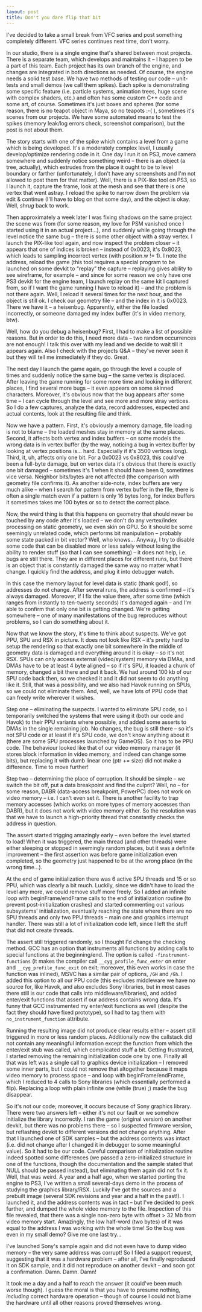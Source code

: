 ```yaml
---
layout: post
title: Don't you dare flip that bit
---
```


I've decided to take a small break from VFC series and post something completely different. VFC series continues next time, don't worry.

In our studio, there is a single engine that's shared between most projects. There is a separate team, which develops and maintains it – I happen to be a part of this team. Each project has its own branch of the engine, and changes are integrated in both directions as needed. Of course, the engine needs a solid test base. We have two methods of testing our code – unit-tests and small demos (we call them spikes). Each spike is demonstrating some specific feature (i.e. particle systems, animation trees, huge scene with complex shaders, etc.) and often has some custom C++ code and some art, of course. Sometimes it's just boxes and spheres (for some reason, there is no teapot object in Maya, so no teapots :-( ), sometimes it's scenes from our projects. We have some automated means to test the spikes (memory leak/log errors check, screenshot comparison), but the post is not about them.

The story starts with one of the spike which contains a level from a game which is being developed. It's a moderately complex level, I usually develop/optimize rendering code in it. One day I run it on PS3, move camera somewhere and suddenly notice something weird – there is an object (a tree, actually), which extrudes from the place it ought to be to level boundary or farther (unfortunately, I don't have any screenshots and I'm not allowed to post them for that matter). Well, there is a PIX-like tool on PS3, so I launch it, capture the frame, look at the mesh and see that there is one vertex that went astray. I reload the spike to narrow down the problem via edit & continue (I'll have to blog on that some day), and the object is okay. Well, *shrug* back to work.

Then approximately a week later I was fixing shadows on the same project the scene was from (for some reason, my love for PSM vanished once I started using it in an actual project...), and suddenly while going through the level notice the same bug – there is some other object with a stray vertex. I launch the PIX-like tool again, and now inspect the problem closer – it appears that one of indices is broken – instead of 0x0023, it's 0x8023, which leads to sampling incorrect vertex (with position.w != 1). I note the address, reload the game (this tool requires a special program to be launched on some devkit to “replay” the capture – replaying gives ability to see wireframe, for example – and since for some reason we only have one PS3 devkit for the engine team, I launch replay on the same kit I captured from, so if I want the game running I have to reload it) – and the problem is not there again. Well, I reload it several times for the next hour, and the object is still ok. I check our geometry file – and the index in it is 0x0023. There we have it – a heisenbug. Apparently, either the file loaded incorrectly, or someone damaged my index buffer (it's in video memory, btw).

Well, how do you debug a heisenbug? First, I had to make a list of possible reasons. But in order to do this, I need more data – two random occurrences are not enough! I talk this over with my lead and we decide to wait till it appears again. Also I check with the projects Q&A – they've never seen it but they will tell me immediately if they do. Great.

The next day I launch the game again, go through the level a couple of times and suddenly notice the same bug – the same vertex is displaced. After leaving the game running for some more time and looking in different places, I find several more bugs – it even appears on some skinned characters. Moreover, it's obvious now that the bug appears after some time – I can cycle through the level and see more and more stray vertices. So I do a few captures, analyze the data, record addresses, expected and actual contents, look at the resulting file and think.

Now we have a pattern. First, it's obviously a memory damage, file loading is not to blame – the loaded meshes stay in memory at the same places. Second, it affects both vertex and index buffers – on some models the wrong data is in vertex buffer (by the way, noticing a bug in vertex buffer by looking at vertex positions is... hard. Especially if it's 3500 vertices long). Third, it, uh, affects only one bit. For a 0x0023 vs 0x8023, this could've been a full-byte damage, but on vertex data it's obvious that there is exactly one bit damaged – sometimes it's 1 when it should have been 0, sometimes vice versa. Neighbor bits/bytes are not affected (the comparison with geometry file confirms it). As another side-note, index buffers are very much alike – when I search for pattern from vertex buffer in the file, there is often a single match even if a pattern is only 16 bytes long, for index buffers it sometimes takes me 100 bytes or so to detect the correct place.

Now, the weird thing is that this happens on geometry that should never be touched by any code after it's loaded – we don't do any vertex/index processing on static geometry, we even skin on GPU. So it should be some seemingly unrelated code, which performs bit manipulation – probably some state packed in bit vector? Well, who knows... Anyway, I try to disable some code that can be disabled more or less safely without losing the ability to render stuff (so that I can see something) – it does not help, i.e. bugs are still there. They are in different places for different runs, but there is an object that is constantly damaged the same way no matter what I change. I quickly find the address, and plug it into debugger watch.

In this case the memory layout for level data is static (thank god!), so addresses do not change. After several runs, the address is confirmed – it's always damaged. Moreover, if I fix the value there, after some time (which ranges from instantly to ten-twenty seconds) it's damaged again – and I'm able to confirm that only one bit is getting changed. We're getting somewhere – one of many manifestations of the bug reproduces without problems, so I can do something about it.

Now that we know the story, it's time to think about suspects. We've got PPU, SPU and RSX in picture. It does not look like RSX – it's pretty hard to setup the rendering so that exactly one bit somewhere in the middle of geometry data is damaged and everything around it is okay – so it's not RSX. SPUs can only access external (video/system) memory via DMAs, and DMAs have to be at least 4 byte aligned – so if it's SPU, it loaded a chunk of memory, changed a bit there and put it back. We had around 100 kb of our SPU code back then, so we checked it and it did not seem to do anything like it. Still, that was a possibility, and we also had Havok running on SPUs, so we could not eliminate them. And, well, we have lots of PPU code that can freely write wherever it wishes.

Step one – eliminating the suspects. I wanted to eliminate SPU code, so I temporarily switched the systems that were using it (both our code and Havok) to their PPU variants where possible, and added some asserts to DMAs in the single remaining job. No changes, the bug is still there – so it's not SPU code or at least if it's SPU code, we don't know anything about it (there are some SPU processes launched by GameOS). So it has to be PPU code. The behaviour looked like that of our video memory manager (it stores block information in video memory, and indeed can change some bits), but replacing it with dumb linear one (ptr += size) did not make a difference. Time to move further!

Step two – determining the place of corruption. It should be simple – we switch the bit off, put a data breakpoint and find the culprit? Well, no – for some reason, DABR (data-access breakpoint, PowerPC) does not work on video memory – i.e. I can't even set it. There is another facility to trap memory accesses (which works on more types of memory accesses than DABR), but it does not work with video memory either. So the resolution was that we have to launch a high-priority thread that constantly checks the address in question.

The assert started trigging amazingly early – even before the level started to load! When it was triggered, the main thread (and other threads) were either sleeping or stopped in seemingly random places, but it was a definite improvement – the first assertion was before game initialization even completed, so the geometry just happened to be at the wrong place (in the wrong time...).

At the end of game initialization there was 6 active SPU threads and 15 or so PPU, which was clearly a bit much. Luckily, since we didn't have to load the level any more, we could remove stuff more freely. So I added an infinite loop with beginFrame/endFrame calls to the end of initialization routine (to prevent post-initialization crashes) and started commenting out various subsystems' initialization, eventually reaching the state where there are no SPU threads and only two PPU threads – main one and graphics interrupt handler. There was still a lot of initialization code left, since I left the stuff that did not create threads.

The assert still triggered randomly, so I thought I'd change the checking method. GCC has an option that instruments all functions by adding calls to special functions at the beginning/end. The option is called `-finstrument-functions` (it makes the compiler call `__cyg_profile_func_enter` on enter and `__cyg_profile_func_exit` on exit; moreover, this even works in case the function was inlined), MSVC has a similar pair of options, `/GH` and `/Gh`. I added this option to all our PPU code (this excludes middleware we have no source for, like Havok, and also excludes Sony libraries, but in most cases there still is our code that calls into middleware/libraries), and added enter/exit functions that assert if our address contains wrong data. It's funny that GCC instrumented my enter/exit functions as well (despite the fact they should have fixed prototype), so I had to tag them with `no_instrument_function` attribute.

Running the resulting image did not produce clear results either – assert still triggered in more or less random places. Additionally now the callstack did not contain any meaningful information except the function from which the enter/exit stub was called, which complicated stuff a bit. Getting frustrated, I started removing the remaining initialization code one by one. Finally all that was left was a single call to graphics device initialization – I removed some inner parts, but I could not remove that altogether because it maps video memory to process space – and loop with beginFrame/endFrame, which I reduced to 4 calls to Sony libraries (which essentially performed a flip). Replacing a loop with plain infinite one (while (true) ;) made the bug disappear.

So it's not our code; moreover, it occurs because of Sony graphics library. There were two answers left – either it's not our fault or we somehow initialize the library incorrectly. I ran the game (original version) on another devkit, but there was no problems there – so I suspected firmware version, but reflashing devkit to different versions did not change anything. After that I launched one of SDK samples – but the address contents was intact (i.e. did not change after I changed it in debugger to some meaningful value). So it had to be our code. Careful comparison of initialization routine indeed spotted some differences (we passed a zero-initialized structure in one of the functions, though the documentation and the sample stated that NULL should be passed instead), but eliminating them again did not fix it. Well, that was weird. A year and a half ago, when we started porting the engine to PS3, I've written a small several-days demo in the process of studying the graphics library/RSX. Luckily I've got the sources and a prebuilt image (several SDK revisions and year and a half in the past!). I launched it, and the address contents was in tact – but I've decided to peek further, and dumped the whole video memory to the file. Inspection of this file revealed, that there was a single non-zero byte with offset > 32 Mb from video memory start. Amazingly, the low half-word (two bytes) of it was equal to the address I was working with the whole time! So the bug was even in my small demo? Give me one last try...

I've launched Sony's sample again and did not even have to dump video memory – the very same address was corrupt! So I filed a support request, suggesting that it was a hardware problem – after all, I've finally reproduced it on SDK sample, and it did not reproduce on another devkit – and soon got a confirmation. Damn. Damn. Damn!

It took me a day and a half to reach the answer (it could've been much worse though). I guess the moral is that you have to presume nothing, *including* correct hardware operation – though of course I could not blame the hardware until all other reasons proved themselves wrong.
